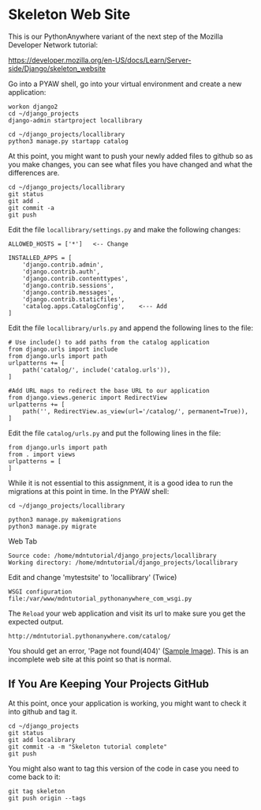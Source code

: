 Skeleton Web Site
=================

This is our PythonAnywhere variant of the next step of the Mozilla Developer Network
tutorial:

https://developer.mozilla.org/en-US/docs/Learn/Server-side/Django/skeleton_website

Go into a PYAW shell, go into your virtual environment and create a new application:

    workon django2
    cd ~/django_projects
    django-admin startproject locallibrary

    cd ~/django_projects/locallibrary
    python3 manage.py startapp catalog

At this point, you might want to push your newly added files to github so as you make changes,
you can see what files you have changed and what the differences are.

    cd ~/django_projects/locallibrary
    git status
    git add .
    git commit -a
    git push

Edit the file `locallibrary/settings.py` and make the following changes:

    ALLOWED_HOSTS = ['*']   <-- Change

    INSTALLED_APPS = [
        'django.contrib.admin',
        'django.contrib.auth',
        'django.contrib.contenttypes',
        'django.contrib.sessions',
        'django.contrib.messages',
        'django.contrib.staticfiles',
        'catalog.apps.CatalogConfig',    <--- Add
    ]

Edit the file `locallibrary/urls.py` and append the following lines to the file:

    # Use include() to add paths from the catalog application
    from django.urls import include
    from django.urls import path
    urlpatterns += [
        path('catalog/', include('catalog.urls')),
    ]

    #Add URL maps to redirect the base URL to our application
    from django.views.generic import RedirectView
    urlpatterns += [
        path('', RedirectView.as_view(url='/catalog/', permanent=True)),
    ]

Edit the file `catalog/urls.py` and put the following lines in the file:
    
    from django.urls import path
    from . import views
    urlpatterns = [
    ]

While it is not essential to this assignment, it is a good idea to run the migrations
at this point in time.  In the PYAW shell:

    cd ~/django_projects/locallibrary

    python3 manage.py makemigrations
    python3 manage.py migrate

Web Tab

    Source code: /home/mdntutorial/django_projects/locallibrary
    Working directory: /home/mdntutorial/django_projects/locallibrary

Edit and change 'mytestsite' to 'locallibrary' (Twice)

    WSGI configuration file:/var/www/mdntutorial_pythonanywhere_com_wsgi.py

The `Reload` your web application and visit its url to make sure you get the expected output.

    http://mdntutorial.pythonanywhere.com/catalog/

You should get an error, 'Page not found(404)'
(<a href="paw_skeleton/webapp_final.png" target="_blank">Sample Image</a>).
This is an incomplete web site at this point so that is normal.

If You Are Keeping Your Projects GitHub
---------------------------------------

At this point, once your application is working, you might want to check it into
github and tag it.

    cd ~/django_projects
    git status
    git add localibrary
    git commit -a -m "Skeleton tutorial complete"
    git push

You might also want to tag this version of the code in case you need to come back to it:

    git tag skeleton
    git push origin --tags



